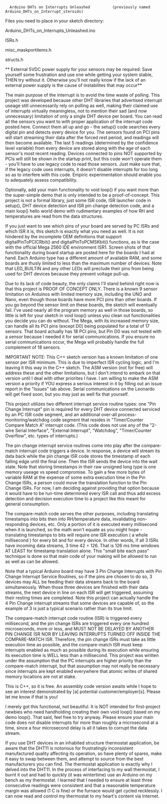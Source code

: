       Arduino DHTs on Interrupts Unleashed          (previously named Arduino_DHTs_on_Interrupt_steroids)

Files you need to place in your sketch directory:

Arduino_DHTs_on_Interrupts_Unleashed.ino   

ISRs.h

misc_maskportitems.h

structs.h

** External 5VDC power supply for your sensors may be required: Save yourself some frustration and use one while getting your system stable, THEN try without it.  Otherwise you'll not really know if the lack of an external power supply is the cause of instabilites that may occur**

The main purpose of the interrupt is to avoid the time waste of polling.  This project was developed because other DHT libraries that advertised interrupt useage still unnecessarily rely on polling as well, making their claimed use of interrupts virtually meaningless, not to mention their sad (and now unnecessary) limitation of only a single DHT device per board.  You can read all the sensors you want to with proper application of the interrupt code posted here.  Connect them all up and go - the setup() code searches every digital pin and detects every device for you.  The sensors found on PCI pins will start streaming their data after the forced rest period, and readings will then become available.  The last 5 readings (determined by the confidence level variable) from every device are stored along with the age of each sensor's most recent reading.  Devices connected to pins NOT supported by PCIs will still be shown in the startup print, but this code won't operate them - you'll have to use legacy code to read those sensors.  Just make sure that, if the legacy code uses interrupts, it doesn't disable interrupts for too long so as to interfere with this code.  Empiric experimentation should enable you to adequately assess compatibility.

Optionally, add your main functionality to void loop() if you want more than the super-simple demo that is only intended to be a proof-of-concept.  This project is not a formal library, just some ISR code, ISR launcher code in setup(), DHT device detection and ISR pin change detection code, and a main loop() hello world demo with rudimentary examples of how RH and temperatures are read from the data structures.  

If you just want to see which pins of your board are served by PC ISRs and which ISR it is, this sketch is exactly what you need as well.  It is not hindered by the incomplete OEM definitions that support digitalPinToPCICRbit() and digitalPinToPCMSKbit() functions, as is the case with the official Mega 2560 IDE environment ISR1.  Screen shots of that functionality during board startup are posted here for the boards I had at hand.  Each Arduino type has a different amount of available RAM, and some boards are thusly limited to less than the maximum number of devices.  Note that LED_BUILTIN and any other LEDs will preclude their pins from being used for DHT devices because they prevent voltage pull-up.

Due to its lack of code beauty, the only claims I'll stand behind right now is that this project is PROOF OF CONCEPT ONLY.  There is a known 9 sensor limitation on Arduinos with limited memory size, including the UNO and Nano, even though those boards have more PCI pins than other boards.  If you go beyond the sensor limit on these boards, the sketch will eventually fail.  I've used nearly all the program memory as well in those boards, so little is left for your sketch in void loop() unless you clean out functionalities you decide you can do without. The Mega, with its increased memory size, can handle all its PCI pins (except D0) being populated for a total of 17 sensors.  That board actually has 18 PCI pins, but Pin D0 was not tested with a sensor because I needed it for serial communications.  If you ensure no serial communications occur, the Mega will probably handle the full complement of 18 sensors.  

IMPORTANT NOTE:  This C++ sketch version has a known limitation of one sensor per ISR minimum.  This is due to imperfect ISR cycling logic, and I'm leaving it this way in the C++ sketch.  The ASM version (not for free) will address these and the other limitations, but I don't intend to embark on that version until I deal with other priorites I have.  I am willing to make the ASM version a priority if YOU express a serious interest in it by filling out an issue report in the "Issues" tab above.  Serial communications on the Leonardo will get fixed soon, but you may just as well fix that yourself.

This project utilizes two different interrupt service routine types:  one "Pin Change Interrupt" pin is required for every DHT device connected serviced by an PC ISR code segment, and an additional over-all process-monitoring/watchdog code segment that resides in "Timer/Counter Compare Match A" interrupt code. (This code does not use any of the "2-wire Serial Interface", "External Interrupt", "Watchdog", "Timer/Counter Overflow", etc. types of interrupts.)

The pin change interrupt service routines come into play after the compare-match interrupt code triggers a device.  In response, a device will stream its data back while the pin change ISR code stores the timestamp of each falling edge until the final one.  Then the ISR sends the device into the wait state.  Note that storing timestamps in their raw unsigned long type is one memory useage vs speed compromise.  To gain a few more bytes of variable RAM at the expense of some extra execution time in the Pin Change ISRs, a person could move the translation function to the Pin Change ISRs.  For now, I am deciding against providing that option because it would have to be run-time determined every ISR call and thus add excess detection and decision execution time to a project like this meant for general consumption.

The compare-match code serves the other purposes, including translating timestamps into bits then into RH/temperature data, invalidating non-responding devices, etc.  Only a portion of it is executed every millisecond when it is launched, so the math won't equate as you might hope - translating timestamps to bits will require one ISR execution ( a whole millisecond ) for every bit and for every device.  In other words, if all 3 ISRs have incoming data streams, 3 time 42 = 126.  That is 126 ms time windows AT LEAST for timestamp translation alone.   This "small bite each pass" technique is done so that main code of your making will be allowed to run as well as can be allowed.

Note that a typical Arduino board may have 3 Pin Change Interrupts with Pin Change Interrupt Service Routines, so if the pins are chosen to do so, 3 devices may ALL be feeding their data streams back to the board simultaneously.  When those three devices are finished with their data streams, the next device in line on each ISR will get triggered, assuming their resting times are completed.  Note this project can actually handle the 4 Pin Change interrupt streams that some devices are capable of, so the example of 3 is just a typical scenario rather than its true limit.

The compare-match interrupt code routine (ISR) is triggered every millisecond, and the pin change ISRs are triggered every one hundred microseconds, more or less, and MUST NOT BE DELAYED BY ANOTHER PIN CHANGE ISR NOR BY LEAVING INTERRUPTS TURNED OFF INSIDE THE COMPARE-MATCH ISR.  Therefore, the pin change ISRs must take as little execution time as possible, and the compare-match ISR must keep interrupts enabled as much as possible during its execution while ensuring its execution time is WELL less than a millisecond.  This project was written under the assumption that the PC interrupts are higher priority than the compare-match interrupt, but that assumption may not really be necessary since interrupts are kept enabled everywhere that atomic writes of shared memory locations are not at stake.

This is C++, so it is free.  An assembly code version awaits while I hope to see an interest demonstrated by [a] potential customer/employer[s].  Please let me know if that is you!

I merely got this functional, not beautiful.  It is NOT intended for first-project newbies who need handholding creating their own void loop() based on my demo loop().  That said, feel free to try anyway.  Please ensure your main code does not disable interrupts for more than roughly a microsecond at a time, since a four microsecond delay is all it takes to corrupt the data stream.  

If you use DHT devices in an inhabited structure thermostat application, be aware that the DHT11 is notorious for frustratingly inconsistent manufactured quality affecting its operation, so have plenty of spares, make it easy to swap between them, and attempt to source from the best manufacturers you can find.  The thermostat application is exactly why I delved into the DHT11.  In the process of interfacing to my wall thermostat, I burnt it out and had to quickly (it was wintertime) use an Arduino on my bench as my thermostat.  I learned that I needed to ensure at least three consecutive readings were consistent and that a reasonable temperature margin was allowed (1 C is fine) or the furnace would get cycled recklessly.  I can now read and control my thermostat to my heart's content via Internet.
